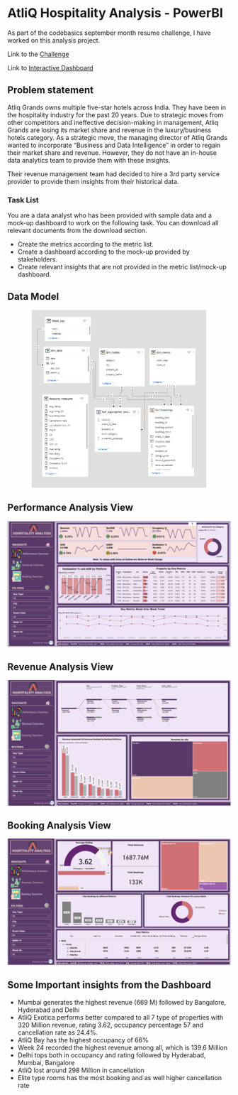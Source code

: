 # AtliQ Hospitality Analysis - PowerBI

As part of the codebasics september month resume challenge, I have worked on this analysis project.

Link to the [Challenge](https://codebasics.io/challenge/codebasics-resume-project-challenge)

Link to [Interactive Dashboard](https://app.powerbi.com/groups/me/reports/43d44b2b-bd31-46ca-bfa3-db3342059b49/ReportSection4f8b225b481ed440b45c?experience=power-bi)


## Problem statement

Atliq Grands owns multiple five-star hotels across India. They have been in the hospitality industry for the past 20 years. Due to strategic moves from other competitors and ineffective decision-making in management, Atliq Grands are losing its market share and revenue in the luxury/business hotels category. As a strategic move, the managing director of Atliq Grands wanted to incorporate “Business and Data Intelligence” in order to regain their market share and revenue. However, they do not have an in-house data analytics team to provide them with these insights.

Their revenue management team had decided to hire a 3rd party service provider to provide them insights from their historical data.

### Task List

You are a data analyst who has been provided with sample data and a mock-up dashboard to work on the following task. You can download all relevant documents from the download section.

- Create the metrics according to the metric list.
- Create a dashboard according to the mock-up provided by stakeholders.
- Create relevant insights that are not provided in the metric list/mock-up dashboard.

## Data Model

<p align="center">
    <img src='https://github.com/Naveen-S6/AtliQ_Hospitality_Analysis_PowerBI/blob/main/resources/data_model.png' height="400">
</p>

## Performance Analysis View

<p align="center">
    <img src='https://github.com/srishti-datasci/Atliq-Hospitality-Analysis-Power-BI-Project/blob/c4e84db6d3ea56e3f2dc9c0ab1f15070c3af3cd9/AtliQ_Hospitality_Analysis_PowerBI-main/resources/Performance%20Overview.png' width="600">
</p>

## Revenue Analysis View

<p align="center">
    <img src='https://github.com/srishti-datasci/Atliq-Hospitality-Analysis-Power-BI-Project/blob/c4e84db6d3ea56e3f2dc9c0ab1f15070c3af3cd9/AtliQ_Hospitality_Analysis_PowerBI-main/resources/Revenue%20Overview.png' width="600">
</p>


## Booking Analysis View

<p align="center">
    <img src='https://github.com/srishti-datasci/Atliq-Hospitality-Analysis-Power-BI-Project/blob/c4e84db6d3ea56e3f2dc9c0ab1f15070c3af3cd9/AtliQ_Hospitality_Analysis_PowerBI-main/resources/Booking%20Overview.png' width="600">
</p>



## Some Important insights from the Dashboard

- Mumbai generates the highest revenue (669 M) followed by Bangalore, Hyderabad and Delhi
- AtliQ Exotica performs better compared to all 7 type of properties with 320 Million revenue, rating 3.62, occupancy percentage 57 and cancellation rate as 24.4%.
- AtliQ Bay has the highest occupancy of 66%
- Week 24 recorded the highest revenue among all, which is 139.6 Million
- Delhi tops both in occupancy and rating followed by Hyderabad, Mumbai, Bangalore
- AtliQ lost around 298 Million in cancellation
- Elite type rooms has the most booking and as well higher cancellation rate
